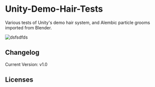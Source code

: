 # Unity-Demo-Hair-Tests
Various tests of Unity's demo hair system, and Alembic particle grooms imported from Blender.


![dsfsdfds](https://user-images.githubusercontent.com/128671881/234732471-6e1c7d61-160b-46a0-bc3d-0ace51d9cb25.PNG)


## Changelog
Current Version: v1.0

## Licenses
